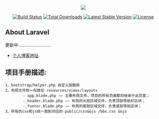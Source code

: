 <p align="center"><img src="https://laravel.com/assets/img/components/logo-laravel.svg"></p>

<p align="center">
<a href="https://travis-ci.org/laravel/framework"><img src="https://travis-ci.org/laravel/framework.svg" alt="Build Status"></a>
<a href="https://packagist.org/packages/laravel/framework"><img src="https://poser.pugx.org/laravel/framework/d/total.svg" alt="Total Downloads"></a>
<a href="https://packagist.org/packages/laravel/framework"><img src="https://poser.pugx.org/laravel/framework/v/stable.svg" alt="Latest Stable Version"></a>
<a href="https://packagist.org/packages/laravel/framework"><img src="https://poser.pugx.org/laravel/framework/license.svg" alt="License"></a>
</p>

## About Laravel

更新中..........................

- [个人博客地址](http://chen2016php.com).
## 项目手册描述:
	1、bootstrap/helper.php 自定义函数库
	2、布局文件统一存放在 resources/views/layouts
			- app.blade.php —— 主要布局文件，项目的所有页面都将继承于此页面；
			-_header.blade.php —— 布局的头部区域文件，负责顶部导航栏区块；
			-_footer.blade.php —— 布局的尾部区域文件，负责底部导航区块；
	3、所有的css和js统一放到对应的 public/css&&js /bbs.css &&js